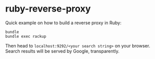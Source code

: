 # ruby-reverse-proxy
Quick example on how to build a reverse proxy in Ruby:
```
bundle
bundle exec rackup 
```

Then head to `localhost:9292/<your search string>` on your browser. Search results will be served by Google, transparently. 
